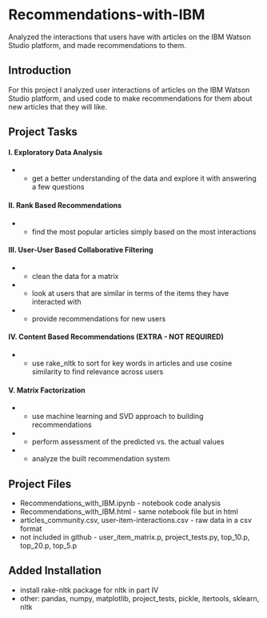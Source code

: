 # Recommendations-with-IBM
Analyzed the interactions that users have with articles on the IBM Watson Studio platform, and made recommendations to them. 


## Introduction
For this project I analyzed user interactions of articles on the IBM Watson Studio platform, and used code to make recommendations for them about new articles that they will like. 

## Project Tasks

#### I. Exploratory Data Analysis
* - get a better understanding of the data and explore it with answering a few questions
#### II. Rank Based Recommendations
* -	find the most popular articles simply based on the most interactions
#### III. User-User Based Collaborative Filtering
* -	clean the data for a matrix
* -	look at users that are similar in terms of the items they have interacted with
* -	provide recommendations for new users
#### IV. Content Based Recommendations (EXTRA - NOT REQUIRED)
* - use rake_nltk to sort for key words in articles and use cosine similarity to find relevance across users
#### V. Matrix Factorization
* - use machine learning and SVD approach to building recommendations
* - perform assessment of the predicted vs. the actual values
* - analyze the built recommendation system 

## Project Files
* Recommendations_with_IBM.ipynb - notebook code analysis
* Recommendations_with_IBM.html - same notebook file but in html
* articles_community.csv, user-item-interactions.csv - raw data in a csv format
* not included in github - user_item_matrix.p, project_tests.py, top_10.p, top_20.p, top_5.p

## Added Installation
* install rake-nltk package for nltk in part IV
* other: pandas, numpy, matplotlib, project_tests, pickle, itertools, sklearn, nltk
